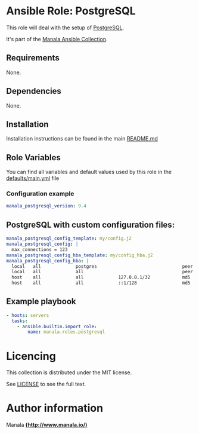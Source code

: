 # Ansible Role: PostgreSQL

This role will deal with the setup of [PostgreSQL](http://www.postgresql.org/).

It's part of the [Manala Ansible Collection](https://galaxy.ansible.com/manala/roles).

## Requirements

None.

## Dependencies

None.

## Installation

Installation instructions can be found in the main [README.md](https://github.com/manala/ansible-roles/blob/master/README.md)

## Role Variables

You can find all variables and default values used by this role in the [defaults/main.yml](./defaults/main.yml) file

### Configuration example

```yaml
manala_postgresql_version: 9.4

```

## PostgreSQL with custom configuration files:

```yaml
manala_postgresql_config_template: my/config.j2
manala_postgresql_config: |
  max_connections = 123
manala_postgresql_config_hba_template: my/config_hba.j2
manala_postgresql_config_hba: |
  local   all             postgres                                peer
  local   all             all                                     peer
  host    all             all             127.0.0.1/32            md5
  host    all             all             ::1/128                 md5
```

## Example playbook

```yaml
- hosts: servers
  tasks:
    - ansible.builtin.import_role:  
        name: manala.roles.postgresql
```

# Licencing

This collection is distributed under the MIT license.

See [LICENSE](https://opensource.org/licenses/MIT) to see the full text.

# Author information

Manala [**(http://www.manala.io/)**](http://www.manala.io)
